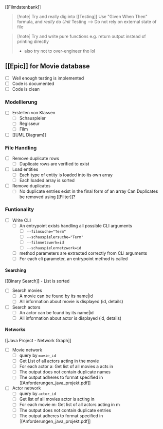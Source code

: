 [[Filmdatenbank]]

> [!note] Try and really dig into [[Testing]]
> Use "Given When Then" formula, and _really_ do _Unit_ Testing --> Do not rely on external state of file

> [!note] Try and write pure functions
> e.g. return output instead of printing directly
> - also try not to over-engineer tho lol


## [[Epic]] for Movie database
- [ ] Well enough testing is implemented
- [ ] Code is documented
- [ ] Code is clean
### Modellierung
- [ ] Erstellen von Klassen
	- [ ] Schauspieler
	- [ ] Regisseur
	- [ ] Film
- [ ] [[UML Diagram]] 

### File Handling
- [ ] Remove duplicate rows
	- [ ] Duplicate rows are verified to exist
- [ ] Load entities
	- [ ] Each type of entity is loaded into its own array
	- [ ] Each loaded array is sorted
- [ ] Remove duplicates
	- [ ] No duplicate entries exist in the final form of an array
	Can Duplicates be removed using [[Filter]]?

### Funtionality
- [ ] Write CLI
	- [ ] An entrypoint exists handling all possible CLI arguments
		- [ ] `--filmsuche="Term"`
		- [ ] `--schauspielersuche="Term"`
		- [ ] `--filmnetzwerk=id`
		- [ ] `--schauspielernetzwerk=id`
	- [ ] method parameters are extracted correctly from CLI arguments
	- [ ] For each cli parameter, an entrypoint method is called

#### Searching
[[Binary Search]] - List is sorted 
- [ ] Search movies
	- [ ] A movie can be found by its name|id
	- [ ] All information about movie is displayed (id, details)
- [ ] Search actors
	- [ ] An actor can be found by its name|id
	- [ ] All information about actor is displayed (id, details)

#### Networks
[[Java Project - Network Graph]]
- [ ] Movie network
	- [ ] query by `movie_id`
	- [ ] Get List of all actors acting in the movie
	- [ ] For each actor a: Get list of all movies a acts in
	- [ ] The output does not contain duplicate names
	- [ ] The output adheres to format specified in [[Anforderungen_java_projekt.pdf]]
- [ ] Actor network
	- [ ] query by `actor_id`
	- [ ] Get list of all movies actor is acting in
	- [ ] For each movie m: Get list of all actors acting in m
	- [ ] The output does not contain duplicate entries
	- [ ] The output adheres to format specified in [[Anforderungen_java_projekt.pdf]]